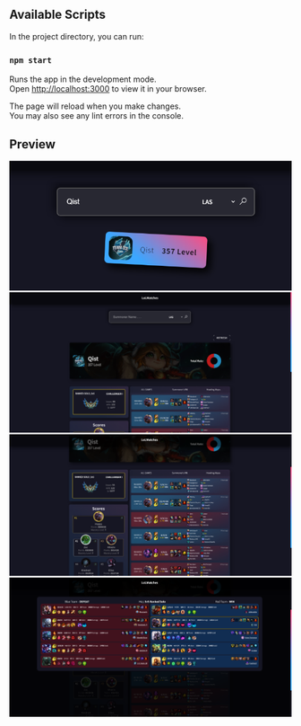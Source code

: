 ## Available Scripts

In the project directory, you can run:

### `npm start`

Runs the app in the development mode.\
Open [http://localhost:3000](http://localhost:3000) to view it in your browser.

The page will reload when you make changes.\
You may also see any lint errors in the console.

## Preview
<img src='./preview/home.png' alt='home' />
<img src='./preview/content1.png' alt='content' />
<img src='./preview/content2.png' alt='content' />
<img src='./preview/popup.png' alt='popup' />